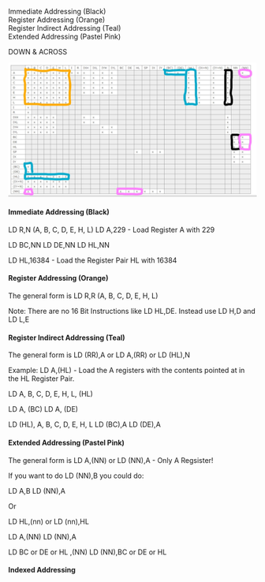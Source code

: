 
Immediate Addressing (Black)  
Register Addressing  (Orange)  
Register Indirect Addressing (Teal)  
Extended Addressing (Pastel Pink)

DOWN & ACROSS

![Image of Yaktocat](https://github.com/spectrumcomputing/ZX-Machine-Code/blob/main/Registers.jpg)

#### Immediate Addressing (Black)

LD R,N (A, B, C, D, E, H, L)
LD A,229 - Load Register A with 229

LD BC,NN
LD DE,NN
LD HL,NN

LD HL,16384 - Load the Register Pair HL with 16384

#### Register Addressing  (Orange)

The general form is LD R,R (A, B, C, D, E, H, L)

Note: There are no 16 Bit Instructions like LD HL,DE. Instead use LD H,D and LD L,E

#### Register Indirect Addressing (Teal)

The general form is LD (RR),A or LD A,(RR) or LD (HL),N

Example: LD A,(HL) - Load the A registers with the contents pointed at in the HL Register Pair.

LD A, B, C, D, E, H, L, (HL) 

LD A, (BC)
LD A, (DE)

LD (HL), A, B, C, D, E, H, L 
LD (BC),A 
LD (DE),A 

#### Extended Addressing (Pastel Pink)

The general form is LD A,(NN) or LD (NN),A - Only A Regsister! 

If you want to do LD (NN),B you could do:

LD A,B
LD (NN),A

Or

LD HL,(nn) or LD (nn),HL

LD A,(NN)
LD (NN),A

LD BC or DE or HL ,(NN)
LD (NN),BC or DE or HL

#### Indexed Addressing
